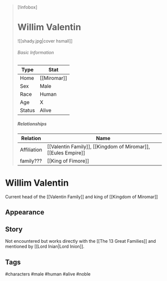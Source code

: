 
> [!infobox]
> # Willim Valentin
> ![[shady.jpg|cover hsmall]]
> ###### Basic Information
> | Type | Stat |
> | ---- | ---- |
> | Home | [[Miromar]] |
> | Sex | Male |
> | Race | Human |
> | Age | X |
> | Status | Alive |
> 
> ##### Relationships
> | Relation | Name |
> | ---- | ---- |
> | Affiliation | [[Valentin Family]], [[Kingdom of Miromar]], [[Eules Empire]]|
> |family???|[[King of Fimore]]|

# Willim Valentin
Current head of the [[Valentin Family]] and king of [[Kingdom of Miromar]]
## Appearance
## Story
Not encountered but works directly with the [[The 13 Great Families]] and mentioned by [[Lord Inian|Lord Inion]].


## Tags
#characters #male #human #alive #noble